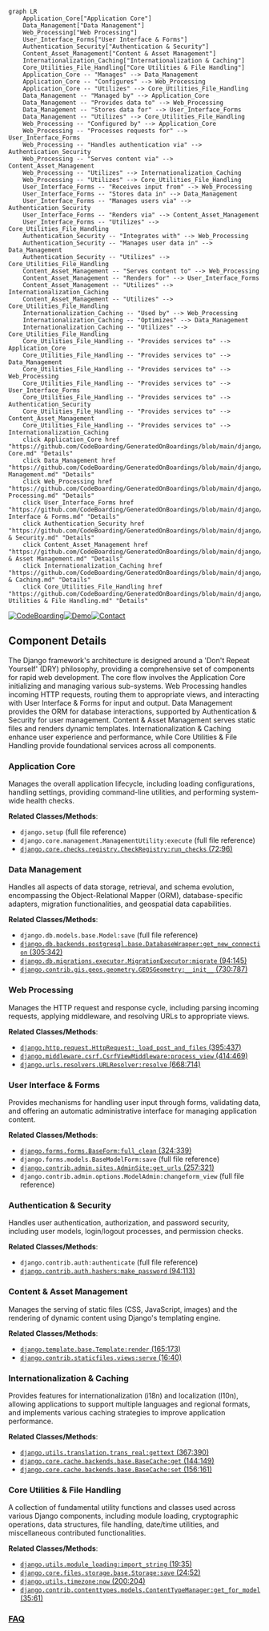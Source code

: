 ```mermaid
graph LR
    Application_Core["Application Core"]
    Data_Management["Data Management"]
    Web_Processing["Web Processing"]
    User_Interface_Forms["User Interface & Forms"]
    Authentication_Security["Authentication & Security"]
    Content_Asset_Management["Content & Asset Management"]
    Internationalization_Caching["Internationalization & Caching"]
    Core_Utilities_File_Handling["Core Utilities & File Handling"]
    Application_Core -- "Manages" --> Data_Management
    Application_Core -- "Configures" --> Web_Processing
    Application_Core -- "Utilizes" --> Core_Utilities_File_Handling
    Data_Management -- "Managed by" --> Application_Core
    Data_Management -- "Provides data to" --> Web_Processing
    Data_Management -- "Stores data for" --> User_Interface_Forms
    Data_Management -- "Utilizes" --> Core_Utilities_File_Handling
    Web_Processing -- "Configured by" --> Application_Core
    Web_Processing -- "Processes requests for" --> User_Interface_Forms
    Web_Processing -- "Handles authentication via" --> Authentication_Security
    Web_Processing -- "Serves content via" --> Content_Asset_Management
    Web_Processing -- "Utilizes" --> Internationalization_Caching
    Web_Processing -- "Utilizes" --> Core_Utilities_File_Handling
    User_Interface_Forms -- "Receives input from" --> Web_Processing
    User_Interface_Forms -- "Stores data in" --> Data_Management
    User_Interface_Forms -- "Manages users via" --> Authentication_Security
    User_Interface_Forms -- "Renders via" --> Content_Asset_Management
    User_Interface_Forms -- "Utilizes" --> Core_Utilities_File_Handling
    Authentication_Security -- "Integrates with" --> Web_Processing
    Authentication_Security -- "Manages user data in" --> Data_Management
    Authentication_Security -- "Utilizes" --> Core_Utilities_File_Handling
    Content_Asset_Management -- "Serves content to" --> Web_Processing
    Content_Asset_Management -- "Renders for" --> User_Interface_Forms
    Content_Asset_Management -- "Utilizes" --> Internationalization_Caching
    Content_Asset_Management -- "Utilizes" --> Core_Utilities_File_Handling
    Internationalization_Caching -- "Used by" --> Web_Processing
    Internationalization_Caching -- "Optimizes" --> Data_Management
    Internationalization_Caching -- "Utilizes" --> Core_Utilities_File_Handling
    Core_Utilities_File_Handling -- "Provides services to" --> Application_Core
    Core_Utilities_File_Handling -- "Provides services to" --> Data_Management
    Core_Utilities_File_Handling -- "Provides services to" --> Web_Processing
    Core_Utilities_File_Handling -- "Provides services to" --> User_Interface_Forms
    Core_Utilities_File_Handling -- "Provides services to" --> Authentication_Security
    Core_Utilities_File_Handling -- "Provides services to" --> Content_Asset_Management
    Core_Utilities_File_Handling -- "Provides services to" --> Internationalization_Caching
    click Application_Core href "https://github.com/CodeBoarding/GeneratedOnBoardings/blob/main/django/Application Core.md" "Details"
    click Data_Management href "https://github.com/CodeBoarding/GeneratedOnBoardings/blob/main/django/Data Management.md" "Details"
    click Web_Processing href "https://github.com/CodeBoarding/GeneratedOnBoardings/blob/main/django/Web Processing.md" "Details"
    click User_Interface_Forms href "https://github.com/CodeBoarding/GeneratedOnBoardings/blob/main/django/User Interface & Forms.md" "Details"
    click Authentication_Security href "https://github.com/CodeBoarding/GeneratedOnBoardings/blob/main/django/Authentication & Security.md" "Details"
    click Content_Asset_Management href "https://github.com/CodeBoarding/GeneratedOnBoardings/blob/main/django/Content & Asset Management.md" "Details"
    click Internationalization_Caching href "https://github.com/CodeBoarding/GeneratedOnBoardings/blob/main/django/Internationalization & Caching.md" "Details"
    click Core_Utilities_File_Handling href "https://github.com/CodeBoarding/GeneratedOnBoardings/blob/main/django/Core Utilities & File Handling.md" "Details"
```
[![CodeBoarding](https://img.shields.io/badge/Generated%20by-CodeBoarding-9cf?style=flat-square)](https://github.com/CodeBoarding/GeneratedOnBoardings)[![Demo](https://img.shields.io/badge/Try%20our-Demo-blue?style=flat-square)](https://www.codeboarding.org/demo)[![Contact](https://img.shields.io/badge/Contact%20us%20-%20contact@codeboarding.org-lightgrey?style=flat-square)](mailto:contact@codeboarding.org)

## Component Details

The Django framework's architecture is designed around a 'Don't Repeat Yourself' (DRY) philosophy, providing a comprehensive set of components for rapid web development. The core flow involves the Application Core initializing and managing various sub-systems. Web Processing handles incoming HTTP requests, routing them to appropriate views, and interacting with User Interface & Forms for input and output. Data Management provides the ORM for database interactions, supported by Authentication & Security for user management. Content & Asset Management serves static files and renders dynamic templates. Internationalization & Caching enhance user experience and performance, while Core Utilities & File Handling provide foundational services across all components.

### Application Core
Manages the overall application lifecycle, including loading configurations, handling settings, providing command-line utilities, and performing system-wide health checks.


**Related Classes/Methods**:

- `django.setup` (full file reference)
- `django.core.management.ManagementUtility:execute` (full file reference)
- <a href="https://github.com/django/django/blob/master/django/core/checks/registry.py#L72-L96" target="_blank" rel="noopener noreferrer">`django.core.checks.registry.CheckRegistry:run_checks` (72:96)</a>


### Data Management
Handles all aspects of data storage, retrieval, and schema evolution, encompassing the Object-Relational Mapper (ORM), database-specific adapters, migration functionalities, and geospatial data capabilities.


**Related Classes/Methods**:

- `django.db.models.base.Model:save` (full file reference)
- <a href="https://github.com/django/django/blob/master/django/db/backends/postgresql/base.py#L305-L342" target="_blank" rel="noopener noreferrer">`django.db.backends.postgresql.base.DatabaseWrapper:get_new_connection` (305:342)</a>
- <a href="https://github.com/django/django/blob/master/django/db/migrations/executor.py#L94-L145" target="_blank" rel="noopener noreferrer">`django.db.migrations.executor.MigrationExecutor:migrate` (94:145)</a>
- <a href="https://github.com/django/django/blob/master/django/contrib/gis/geos/geometry.py#L730-L787" target="_blank" rel="noopener noreferrer">`django.contrib.gis.geos.geometry.GEOSGeometry:__init__` (730:787)</a>


### Web Processing
Manages the HTTP request and response cycle, including parsing incoming requests, applying middleware, and resolving URLs to appropriate views.


**Related Classes/Methods**:

- <a href="https://github.com/django/django/blob/master/django/http/request.py#L395-L437" target="_blank" rel="noopener noreferrer">`django.http.request.HttpRequest:_load_post_and_files` (395:437)</a>
- <a href="https://github.com/django/django/blob/master/django/middleware/csrf.py#L414-L469" target="_blank" rel="noopener noreferrer">`django.middleware.csrf.CsrfViewMiddleware:process_view` (414:469)</a>
- <a href="https://github.com/django/django/blob/master/django/urls/resolvers.py#L668-L714" target="_blank" rel="noopener noreferrer">`django.urls.resolvers.URLResolver:resolve` (668:714)</a>


### User Interface & Forms
Provides mechanisms for handling user input through forms, validating data, and offering an automatic administrative interface for managing application content.


**Related Classes/Methods**:

- <a href="https://github.com/django/django/blob/master/django/forms/forms.py#L324-L339" target="_blank" rel="noopener noreferrer">`django.forms.forms.BaseForm:full_clean` (324:339)</a>
- `django.forms.models.BaseModelForm:save` (full file reference)
- <a href="https://github.com/django/django/blob/master/django/contrib/admin/sites.py#L257-L321" target="_blank" rel="noopener noreferrer">`django.contrib.admin.sites.AdminSite:get_urls` (257:321)</a>
- `django.contrib.admin.options.ModelAdmin:changeform_view` (full file reference)


### Authentication & Security
Handles user authentication, authorization, and password security, including user models, login/logout processes, and permission checks.


**Related Classes/Methods**:

- `django.contrib.auth:authenticate` (full file reference)
- <a href="https://github.com/django/django/blob/master/django/contrib/auth/hashers.py#L94-L113" target="_blank" rel="noopener noreferrer">`django.contrib.auth.hashers:make_password` (94:113)</a>


### Content & Asset Management
Manages the serving of static files (CSS, JavaScript, images) and the rendering of dynamic content using Django's templating engine.


**Related Classes/Methods**:

- <a href="https://github.com/django/django/blob/master/django/template/base.py#L165-L173" target="_blank" rel="noopener noreferrer">`django.template.base.Template:render` (165:173)</a>
- <a href="https://github.com/django/django/blob/master/django/contrib/staticfiles/views.py#L16-L40" target="_blank" rel="noopener noreferrer">`django.contrib.staticfiles.views:serve` (16:40)</a>


### Internationalization & Caching
Provides features for internationalization (i18n) and localization (l10n), allowing applications to support multiple languages and regional formats, and implements various caching strategies to improve application performance.


**Related Classes/Methods**:

- <a href="https://github.com/django/django/blob/master/django/utils/translation/trans_real.py#L367-L390" target="_blank" rel="noopener noreferrer">`django.utils.translation.trans_real:gettext` (367:390)</a>
- <a href="https://github.com/django/django/blob/master/django/core/cache/backends/base.py#L144-L149" target="_blank" rel="noopener noreferrer">`django.core.cache.backends.base.BaseCache:get` (144:149)</a>
- <a href="https://github.com/django/django/blob/master/django/core/cache/backends/base.py#L156-L161" target="_blank" rel="noopener noreferrer">`django.core.cache.backends.base.BaseCache:set` (156:161)</a>


### Core Utilities & File Handling
A collection of fundamental utility functions and classes used across various Django components, including module loading, cryptographic operations, data structures, file handling, date/time utilities, and miscellaneous contributed functionalities.


**Related Classes/Methods**:

- <a href="https://github.com/django/django/blob/master/django/utils/module_loading.py#L19-L35" target="_blank" rel="noopener noreferrer">`django.utils.module_loading:import_string` (19:35)</a>
- <a href="https://github.com/django/django/blob/master/django/core/files/storage/base.py#L24-L52" target="_blank" rel="noopener noreferrer">`django.core.files.storage.base.Storage:save` (24:52)</a>
- <a href="https://github.com/django/django/blob/master/django/utils/timezone.py#L200-L204" target="_blank" rel="noopener noreferrer">`django.utils.timezone:now` (200:204)</a>
- <a href="https://github.com/django/django/blob/master/django/contrib/contenttypes/models.py#L35-L61" target="_blank" rel="noopener noreferrer">`django.contrib.contenttypes.models.ContentTypeManager:get_for_model` (35:61)</a>




### [FAQ](https://github.com/CodeBoarding/GeneratedOnBoardings/tree/main?tab=readme-ov-file#faq)
